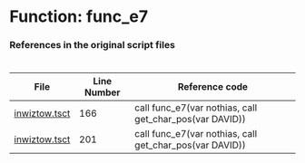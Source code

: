 # Function: func_e7
### References in the original script files

#

| File | Line Number | Reference code |
| --- | --- | --- |
| [inwiztow.tsct](../../../out/inwiztow.tsct#L166) | 166 | call func_e7(var nothias, call get_char_pos(var DAVID)) |
| [inwiztow.tsct](../../../out/inwiztow.tsct#L201) | 201 | call func_e7(var nothias, call get_char_pos(var DAVID)) |
